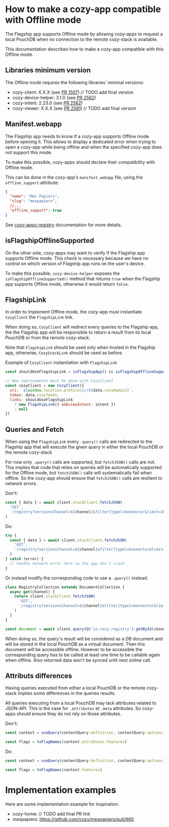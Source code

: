 # How to make a cozy-app compatible with Offline mode

The Flagship app supports Offline mode by allowing cozy-apps to request a local PouchDB when no connection to the remote cozy-stack is available.

This documentation describes how to make a cozy-app compatible with this Offline mode.

## Libraries minimum version

The Offline mode requires the following libraries' minimal versions:
- cozy-client: X.X.X (see [PR 1507](https://github.com/cozy/cozy-client/pull/1507)) // TODO add final version
- cozy-device-helper: 3.1.0 (see [PR 2562](https://github.com/cozy/cozy-libs/pull/2562))
- cozy-intent: 2.23.0 (see [PR 2562](https://github.com/cozy/cozy-libs/pull/2562))
- cozy-viewer: X.X.X (see [PR 2581](https://github.com/cozy/cozy-libs/pull/2581)) // TODO add final version

## Manifest.webapp

The Flagship app needs to know if a cozy-app supports Offline mode before opening it. This allows to display a dedicated error when trying to open a cozy-app while being offline and when the specified cozy-app does not support this mode.

To make this possible, cozy-apps should declare their compatibility with Offline mode.

This can be done in the cozy-app's `manifest.webapp` file, using the `offline_support` attribute:
```json
{
  "name": "Mes Papiers",
  "slug": "mespapiers",
  //...
  "offline_support": true
}
```

See [cozy-apps-registry](https://docs.cozy.io/en/cozy-apps-registry/#properties-meaning-reference) documentation for more details.

## isFlagshipOfflineSupported

On the other side, cozy-apps may want to verify if the Flagship app supports Offline mode. This check is necessary because we have no control on which version of Flagship app runs on the user's device.

To make this possible, `cozy-device-helper` exposes the `isFlagshipOfflineSupported()` method that returns `true` when the Flagship app supports Offline mode, otherwise it would return `false`.

## FlagshipLink

In order to implement Offline mode, the cozy-app must instantiate `CozyClient` the `FlagshipLink` link.

When doing so, `CozyClient` will redirect every queries to the Flagship app, the the Flagship app will be responsible to return a result from its local PouchDB or from the remote cozy-stack.

Note that `FlagshipLink` should be used only when hosted in the Flagship app, otherwise, `CozyStackLink` should be used as before.

Example of `CozyClient` instantiation with `FlagshipLink`
```js
const shouldUseFlagshipLink = isFlagshipApp() && isFlagshipOfflineSupported()

// New improvements must be done with CozyClient
const cozyClient = new CozyClient({
  uri: `${window.location.protocol}//${data.cozyDomain}`,
  token: data.cozyToken,
  links: shouldUseFlagshipLink
    ? new FlagshipLink({ webviewIntent: intent })
    : null
})
```

## Queries and Fetch

When using the `FlagshipLink` every `.query()` calls are redirected to the Flagship app that will execute the given query in either the local PouchDB or the remote cozy-stack

For now only `.query()` calls are supported, but `fetchJSON()` calls are not. This implies that code that relies on queries will be automatically supported for the Offline mode, but `fetchJSON()` calls will systematically fail when offline. So the cozy-app should ensure that `fetchJSON()` calls are resilient to network errors.

Don't:
```js
const { data } = await client.stackClient.fetchJSON(
  'GET',
  `/registry?versionsChannel=${channel}&filter[type]=konnector&limit=300`
)
```

Do:
```js
try {
  const { data } = await client.stackClient.fetchJSON(
    'GET',
    `/registry?versionsChannel=${channel}&filter[type]=konnector&limit=300`
  )
} catch (error) {
  // handle network error here so the app don't crash
}
```

Or instead modify the corresponding code to use a `.query()` instead.

```js
class RegistryCollection extends DocumentCollection {
  async get(channel) {
    return client.stackClient.fetchJSON(
      'GET',
      `/registry?versionsChannel=${channel}&filter[type]=konnector&limit=300`
    )
  }
}

const document = await client.query(Q('io.cozy.registry').getById(channel))
```

When doing so, the query's result will be considered as a DB document and will be stored in the local PouchDB as a virtual document. Then this document will be accessible offline. However to be accessible the corresponding query has to be called at least one time to be callable again when offline. Also returned data won't be synced until next online call.

## Attributs differences

Having queries executed from either a local PouchDB or the remote cozy-stack implies some differences in the queries results.

All queries executing from a local PouchDB may lack attributes related to JSON-API. This is the case for `.attributes` et `.meta` attributes. So cozy-apps should ensure they do not rely on those attributes.

Don't:
```js
const context = useQuery(contextQuery.definition, contextQuery.options)

const flags = toFlagNames(context.attributes.features)
```

Do:
```js
const context = useQuery(contextQuery.definition, contextQuery.options)

const flags = toFlagNames(context.features)
```

# Implementation examples

Here are some implementation example for inspiration:
- cozy-home:  // TODO add final PR link
- mespapiers: https://github.com/cozy/mespapiers/pull/660